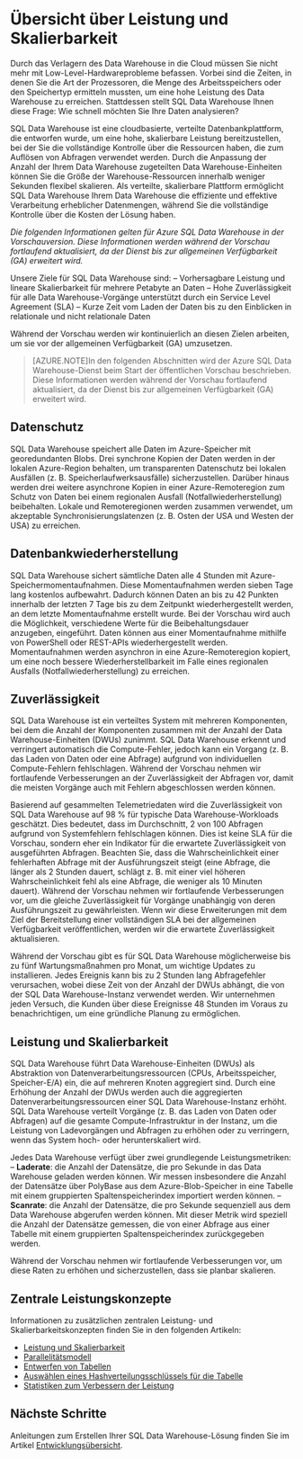 <properties
   pageTitle="Übersicht über Leistung und Skalierbarkeit | Microsoft Azure"
   description="Einführung in die Funktionen für Leistung und Skalierbarkeit von SQL Data Warehouse."
   services="sql-data-warehouse"
   documentationCenter="NA"
   authors="TwoUnder"
   manager="barbkess"
   editor=""/>

<tags
   ms.service="sql-data-warehouse"
   ms.devlang="NA"
   ms.topic="article"
   ms.tgt_pltfrm="NA"
   ms.workload="data-services"
   ms.date="11/23/2015"
   ms.author="barbkess;JRJ@BigBangData.co.uk;mausher;nicw"/>

# Übersicht über Leistung und Skalierbarkeit
Durch das Verlagern des Data Warehouse in die Cloud müssen Sie nicht mehr mit Low-Level-Hardwareprobleme befassen. Vorbei sind die Zeiten, in denen Sie die Art der Prozessoren, die Menge des Arbeitsspeichers oder den Speichertyp ermitteln mussten, um eine hohe Leistung des Data Warehouse zu erreichen. Stattdessen stellt SQL Data Warehouse Ihnen diese Frage: Wie schnell möchten Sie Ihre Daten analysieren?

SQL Data Warehouse ist eine cloudbasierte, verteilte Datenbankplattform, die entworfen wurde, um eine hohe, skalierbare Leistung bereitzustellen, bei der Sie die vollständige Kontrolle über die Ressourcen haben, die zum Auflösen von Abfragen verwendet werden. Durch die Anpassung der Anzahl der Ihrem Data Warehouse zugeteilten Data Warehouse-Einheiten können Sie die Größe der Warehouse-Ressourcen innerhalb weniger Sekunden flexibel skalieren. Als verteilte, skalierbare Plattform ermöglicht SQL Data Warehouse Ihrem Data Warehouse die effiziente und effektive Verarbeitung erheblicher Datenmengen, während Sie die vollständige Kontrolle über die Kosten der Lösung haben.

*Die folgenden Informationen gelten für Azure SQL Data Warehouse in der Vorschauversion. Diese Informationen werden während der Vorschau fortlaufend aktualisiert, da der Dienst bis zur allgemeinen Verfügbarkeit (GA) erweitert wird.*

Unsere Ziele für SQL Data Warehouse sind: – Vorhersagbare Leistung und lineare Skalierbarkeit für mehrere Petabyte an Daten – Hohe Zuverlässigkeit für alle Data Warehouse-Vorgänge unterstützt durch ein Service Level Agreement (SLA) – Kurze Zeit vom Laden der Daten bis zu den Einblicken in relationale und nicht relationale Daten

Während der Vorschau werden wir kontinuierlich an diesen Zielen arbeiten, um sie vor der allgemeinen Verfügbarkeit (GA) umzusetzen.

>[AZURE.NOTE]In den folgenden Abschnitten wird der Azure SQL Data Warehouse-Dienst beim Start der öffentlichen Vorschau beschrieben. Diese Informationen werden während der Vorschau fortlaufend aktualisiert, da der Dienst bis zur allgemeinen Verfügbarkeit (GA) erweitert wird.

## Datenschutz
SQL Data Warehouse speichert alle Daten im Azure-Speicher mit georedundanten Blobs. Drei synchrone Kopien der Daten werden in der lokalen Azure-Region behalten, um transparenten Datenschutz bei lokalen Ausfällen (z. B. Speicherlaufwerksausfälle) sicherzustellen. Darüber hinaus werden drei weitere asynchrone Kopien in einer Azure-Remoteregion zum Schutz von Daten bei einem regionalen Ausfall (Notfallwiederherstellung) beibehalten. Lokale und Remoteregionen werden zusammen verwendet, um akzeptable Synchronisierungslatenzen (z. B. Osten der USA und Westen der USA) zu erreichen.

## Datenbankwiederherstellung
SQL Data Warehouse sichert sämtliche Daten alle 4 Stunden mit Azure-Speichermomentaufnahmen. Diese Momentaufnahmen werden sieben Tage lang kostenlos aufbewahrt. Dadurch können Daten an bis zu 42 Punkten innerhalb der letzten 7 Tage bis zu dem Zeitpunkt wiederhergestellt werden, an dem letzte Momentaufnahme erstellt wurde. Bei der Vorschau wird auch die Möglichkeit, verschiedene Werte für die Beibehaltungsdauer anzugeben, eingeführt. Daten können aus einer Momentaufnahme mithilfe von PowerShell oder REST-APIs wiederhergestellt werden. Momentaufnahmen werden asynchron in eine Azure-Remoteregion kopiert, um eine noch bessere Wiederherstellbarkeit im Falle eines regionalen Ausfalls (Notfallwiederherstellung) zu erreichen.

## Zuverlässigkeit
SQL Data Warehouse ist ein verteiltes System mit mehreren Komponenten, bei dem die Anzahl der Komponenten zusammen mit der Anzahl der Data Warehouse-Einheiten (DWUs) zunimmt. SQL Data Warehouse erkennt und verringert automatisch die Compute-Fehler, jedoch kann ein Vorgang (z. B. das Laden von Daten oder eine Abfrage) aufgrund von individuellen Compute-Fehlern fehlschlagen. Während der Vorschau nehmen wir fortlaufende Verbesserungen an der Zuverlässigkeit der Abfragen vor, damit die meisten Vorgänge auch mit Fehlern abgeschlossen werden können.

Basierend auf gesammelten Telemetriedaten wird die Zuverlässigkeit von SQL Data Warehouse auf 98 % für typische Data Warehouse-Workloads geschätzt. Dies bedeutet, dass im Durchschnitt, 2 von 100 Abfragen aufgrund von Systemfehlern fehlschlagen können. Dies ist keine SLA für die Vorschau, sondern eher ein Indikator für die erwartete Zuverlässigkeit von ausgeführten Abfragen. Beachten Sie, dass die Wahrscheinlichkeit einer fehlerhaften Abfrage mit der Ausführungszeit steigt (eine Abfrage, die länger als 2 Stunden dauert, schlägt z. B. mit einer viel höheren Wahrscheinlichkeit fehl als eine Abfrage, die weniger als 10 Minuten dauert). Während der Vorschau nehmen wir fortlaufende Verbesserungen vor, um die gleiche Zuverlässigkeit für Vorgänge unabhängig von deren Ausführungszeit zu gewährleisten. Wenn wir diese Erweiterungen mit dem Ziel der Bereitstellung einer vollständigen SLA bei der allgemeinen Verfügbarkeit veröffentlichen, werden wir die erwartete Zuverlässigkeit aktualisieren.

Während der Vorschau gibt es für SQL Data Warehouse möglicherweise bis zu fünf Wartungsmaßnahmen pro Monat, um wichtige Updates zu installieren. Jedes Ereignis kann bis zu 2 Stunden lang Abfragefehler verursachen, wobei diese Zeit von der Anzahl der DWUs abhängt, die von der SQL Data Warehouse-Instanz verwendet werden. Wir unternehmen jeden Versuch, die Kunden über diese Ereignisse 48 Stunden im Voraus zu benachrichtigen, um eine gründliche Planung zu ermöglichen.

## Leistung und Skalierbarkeit
SQL Data Warehouse führt Data Warehouse-Einheiten (DWUs) als Abstraktion von Datenverarbeitungsressourcen (CPUs, Arbeitsspeicher, Speicher-E/A) ein, die auf mehreren Knoten aggregiert sind. Durch eine Erhöhung der Anzahl der DWUs werden auch die aggregierten Datenverarbeitungsressourcen einer SQL Data Warehouse-Instanz erhöht. SQL Data Warehouse verteilt Vorgänge (z. B. das Laden von Daten oder Abfragen) auf die gesamte Compute-Infrastruktur in der Instanz, um die Leistung von Ladevorgängen und Abfragen zu erhöhen oder zu verringern, wenn das System hoch- oder herunterskaliert wird.

Jedes Data Warehouse verfügt über zwei grundlegende Leistungsmetriken: – **Laderate**: die Anzahl der Datensätze, die pro Sekunde in das Data Warehouse geladen werden können. Wir messen insbesondere die Anzahl der Datensätze über PolyBase aus dem Azure-Blob-Speicher in eine Tabelle mit einem gruppierten Spaltenspeicherindex importiert werden können. – **Scanrate**: die Anzahl der Datensätze, die pro Sekunde sequenziell aus dem Data Warehouse abgerufen werden können. Mit dieser Metrik wird speziell die Anzahl der Datensätze gemessen, die von einer Abfrage aus einer Tabelle mit einem gruppierten Spaltenspeicherindex zurückgegeben werden.

Während der Vorschau nehmen wir fortlaufende Verbesserungen vor, um diese Raten zu erhöhen und sicherzustellen, dass sie planbar skalieren.

## Zentrale Leistungskonzepte

Informationen zu zusätzlichen zentralen Leistung- und Skalierbarkeitskonzepten finden Sie in den folgenden Artikeln:

- [Leistung und Skalierbarkeit][]
- [Parallelitätsmodell][]
- [Entwerfen von Tabellen][]
- [Auswählen eines Hashverteilungsschlüssels für die Tabelle][]
- [Statistiken zum Verbessern der Leistung][]

## Nächste Schritte
Anleitungen zum Erstellen Ihrer SQL Data Warehouse-Lösung finden Sie im Artikel [Entwicklungsübersicht][].

<!--Image references-->

<!--Article references-->

[Leistung und Skalierbarkeit]: sql-data-warehouse-performance-scale.md
[Parallelitätsmodell]: sql-data-warehouse-develop-concurrency.md
[Entwerfen von Tabellen]: sql-data-warehouse-develop-table-design.md
[Auswählen eines Hashverteilungsschlüssels für die Tabelle]: sql-data-warehouse-develop-hash-distribution-key
[Statistiken zum Verbessern der Leistung]: sql-data-warehouse-develop-statistics.md
[Entwicklungsübersicht]: sql-data-warehouse-overview-develop.md

<!--MSDN references-->

<!--Other web references-->

<!---HONumber=AcomDC_1125_2015-->
